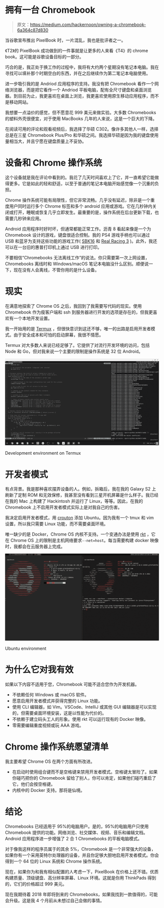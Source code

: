 # 拥有一台 Chromebook

> 原文：<https://medium.com/hackernoon/owning-a-chromebook-6a364c87d830>

当谷歌宣布推出 PixelBook 时，一片混乱，我也是批评者之一。

《T2》的 PixelBook 成功做到的一件事就是让更多的人来看《T4》的 chrome book。这可能是谷歌设备目标的一部分。

巧合的是，我正处于换工作的过程中，我将有大约两个星期没有笔记本电脑。我在寻找可以填补那个时期空白的东西，并在之后继续作为第二笔记本电脑使用。

进一步吸引我的是 Andriod 应用程序的支持。我没有把 Chromebook 看作一个网络浏览器，而是把它看作一个 Andriod 平板电脑，配有全尺寸键盘和桌面浏览器。到目前为止，我更喜欢在桌面上浏览，我更喜欢使用原生移动应用程序，而不是移动网站。

我想要一点溢价的感觉，但不愿意花 999 美元来做实验。大多数 Chromebooks 的塑料外壳很便宜，对于使用 MacBooks 几年的人来说，这是一个巨大的下降。

在阅读可用的评论和观看视频后，我选择了华硕 C302。像许多其他人一样，选择总是在三星 Chromebook Plus/Pro 和华硕之间。我选择华硕是因为我的键盘使用量相当大，并且宁愿在键盘质量上不妥协。

# **设备和 Chrome 操作系统**

这个设备就是我在评论中看到的。我花了几天时间喜欢上了它，并一直希望它能做得更多。它是如此的轻和舒适，以至于普通的笔记本电脑开始感觉像一个沉重的负担。

Chrome 操作系统可能有局限性，但它非常流畅。几乎没有延迟，除非是一个重度用户同时运行多个 Chrome 标签和多个 android 应用或游戏。它在几秒钟内关闭或打开，睡眠或恢复几乎立即发生。最重要的是，操作系统在后台更新下载，也需要几秒钟来应用。

Android 应用程序时好时坏，但通常都能正常工作。沥青 8 看起来像是一个为 Chromebook 设计的游戏，键盘很适合控制。我的 PS4 游戏手柄也可以通过 USB 和蓝牙为支持这些功能的游戏工作( [SBK16](https://play.google.com/store/apps/details?id=it.dtales.sbk16) 和 [Real Racing 3](https://play.google.com/store/apps/details?id=com.ea.games.r3_row) )。此外，我还可以在一台旧的惠普打印机上通过 USB 进行打印。

不要相信“Chromebooks 无法离线工作”的说法。你只需要第一次上网设置，Chromebooks 离线时和 Windows/macOS 笔记本电脑没什么区别。顺便说一下，现在没有人会离线，不管你用的是什么设备。

# **现实**

在满意地探索了 Chrome OS 之后，我回到了我需要写代码的现实。使用 Chromebook 作为瘦客户端和 ssh 到服务器进行开发的选项是存在的，但我更喜欢有一个本地开发设置。

我一开始用的是 [Termux](https://play.google.com/store/apps/details?id=com.termux) ，但很快意识到这还不够，唯一的出路是启用开发者模式。由于安全成本和可怕的启动屏幕，我很不情愿。

Termux 对大多数人来说已经足够了。它提供了对流行开发环境的访问，包括 Node 和 Go，但对我来说一个主要的限制是操作系统是 32 位 Android。

![](img/4d210ede19f0cb5e27c1e967db08a9b7.png)

Development environment on Termux

# **开发者模式**

有点背景。我是那种喜欢摆弄设备的人。例如，拆箱后，我在我的 Galaxy S2 上刷新了定制 ROM 和无效保修，我甚至没有看到三星开机屏幕是什么样子。我已经在我的 Mac 上构建了 Hackintosh 并运行了 Linux，等等。因此，在我的 Chromebook 上不启用开发者模式实际上是对我自己的伤害。

我决定启用开发者模式，用 [crouton](https://github.com/dnschneid/crouton) 添加 Ubuntu。因为我有一个 tmux 和 vim 设置，所以我只需要 Linux 功能，而不需要桌面环境。

唯一缺少的是 Docker，Chrome OS 内核不支持。一个变通办法是使用 [rkt](https://coreos.com/rkt/) ，它在 Chrome OS 上的限制是主机网络要求`--net=host`。每当需要构建 docker 映像时，我都会在云服务器上完成。

![](img/9a0f6498147db2ef465f0f17123fdaa5.png)

Ubuntu environment

# **为什么它对我有效**

如果以下内容不适用于您，Chromebook 可能不适合您作为开发机器。

*   不依赖任何 Windows 或 macOS 软件。
*   愿意启用开发者模式并获得完整的 Linux 功能。
*   使用 CLI 编辑器，如 Vim。VSCode、IntelliJ 或其他 GUI 编辑器是可以实现的，但需要桌面环境安装，这是以性能为代价的。
*   不依赖于建立码头工人的形象。使用 rkt 可以运行现有的 Docker 映像。
*   零需要编辑重度视频或玩 AAA 游戏。

# **Chrome 操作系统愿望清单**

我主要希望 Chrome OS 在两个方面有所改进。

*   在启动时使用组合键而不是空格键来禁用开发者模式。空格键太冒险了。如果你碰巧把你的 Chromebook 留给了别人，你可以肯定，如果他们碰巧重启了它，他们会按空格键。
*   内核中的 Docker 支持。那将是仙境。

# **结论**

Chromebooks 已经适用于 95%的电脑用户。是的，95%的电脑用户只使用 Chromebook 提供的功能。网络浏览、社交媒体、视频、音乐和编辑文档。Android 应用程序进一步增强了 2 合 1 Chromebooks 的平板电脑模式。

对于像我这样的程序员属于的其余 5%，Chromebook 是一个非常强大的设备，如果你有一个采用英特尔处理器的设备，并且你足够大胆地启用开发者模式。你会得到一个 64 位的 Linux 系统和 Chrome 操作系统。

现在，如果你为和我有相似配置的人考虑一下，PixelBook 在价格上还不错。优质构建质量、顶级键盘、高分辨率屏幕、Linux 环境。这就是你用 ThinkPads 得到的，它们的价格超过 999 美元。

现在我期待着 2018 年即将到来的 Chromebooks，如果我找到一款值得的，可能会升级。这是我 4 个月前从未想过自己会做的事情。